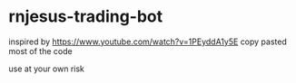 # rnjesus-trading-bot

inspired by https://www.youtube.com/watch?v=1PEyddA1y5E copy pasted most of the code

use at your own risk
